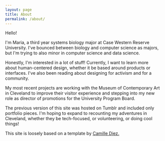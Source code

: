 ```yaml
---
layout: page
title: About
permalink: /about/
---
```

Hello! 

I'm Maria, a third year systems biology major at Case Western Reserve University. I've bounced between biology and computer science as majors, but I'm trying to also minor in computer science and data science.

Honestly, I'm interested in a lot of stuff! Currently, I want to learn more about human-centered design, whether it be based around products or interfaces. I've also been reading about designing for activism and for a community. 

My most recent projects are working with the Museum of Contemporary Art in Cleveland to improve their visitor experience and stepping into my new role as director of promotions for the University Program Board.

The previous version of this site was hosted on Tumblr and included only portfolio pieces. I'm hoping to expand to recounting my adventures in Cleveland, whether they be tech-focused, or volunteering, or doing cool things!

This site is loosely based on a template by <a href="http://diezcami.github.io" target="_blank"> Camille Diez. </a>
